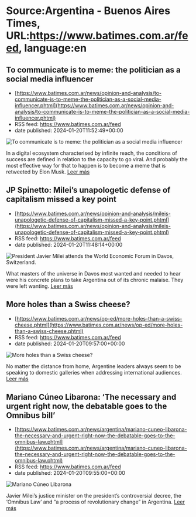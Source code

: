 # Source:Argentina - Buenos Aires Times, URL:https://www.batimes.com.ar/feed, language:en

## To communicate is to meme: the politician as a social media influencer
 - [https://www.batimes.com.ar/news/opinion-and-analysis/to-communicate-is-to-meme-the-politician-as-a-social-media-influencer.phtml](https://www.batimes.com.ar/news/opinion-and-analysis/to-communicate-is-to-meme-the-politician-as-a-social-media-influencer.phtml)
 - RSS feed: https://www.batimes.com.ar/feed
 - date published: 2024-01-20T11:52:49+00:00

<p><img alt="To communicate is to meme: the politician as a social media influencer" src="https://fotos.perfil.com/2024/01/20/trim/540/304/to-communicate-is-to-meme-the-politician-as-a-social-media-influencer-1741186.jpg" /></p>In a digital ecosystem characterised by infinite reach, the conditions of success are defined in relation to the capacity to go viral. And probably the most effective way for that to happen is to become a meme that is retweeted by Elon Musk.
 <a href="https://www.batimes.com.ar/news/opinion-and-analysis/to-communicate-is-to-meme-the-politician-as-a-social-media-influencer.phtml">Leer más</a>

## JP Spinetto: Milei’s unapologetic defense of capitalism missed a key point
 - [https://www.batimes.com.ar/news/opinion-and-analysis/mileis-unapologetic-defense-of-capitalism-missed-a-key-point.phtml](https://www.batimes.com.ar/news/opinion-and-analysis/mileis-unapologetic-defense-of-capitalism-missed-a-key-point.phtml)
 - RSS feed: https://www.batimes.com.ar/feed
 - date published: 2024-01-20T11:48:14+00:00

<p><img alt="President Javier Milei attends the World Economic Forum in Davos, Switzerland." src="https://fotos.perfil.com/2024/01/19/trim/540/304/president-javier-milei-attends-the-world-economic-forum-in-davos-switzerland-1740827.jpg" /></p>What masters of the universe in Davos most wanted and needed to hear were his concrete plans to take Argentina out of its chronic malaise. They were left wanting. <a href="https://www.batimes.com.ar/news/opinion-and-analysis/mileis-unapologetic-defense-of-capitalism-missed-a-key-point.phtml">Leer más</a>

## More holes than a Swiss cheese?
 - [https://www.batimes.com.ar/news/op-ed/more-holes-than-a-swiss-cheese.phtml](https://www.batimes.com.ar/news/op-ed/more-holes-than-a-swiss-cheese.phtml)
 - RSS feed: https://www.batimes.com.ar/feed
 - date published: 2024-01-20T09:57:00+00:00

<p><img alt="More holes than a Swiss cheese?" src="https://fotos.perfil.com/2024/01/19/trim/540/304/more-holes-than-a-swiss-cheese-1740835.jpg" /></p>No matter the distance from home, Argentine leaders always seem to be speaking to domestic galleries when addressing international audiences.
 <a href="https://www.batimes.com.ar/news/op-ed/more-holes-than-a-swiss-cheese.phtml">Leer más</a>

## Mariano Cúneo Libarona: ‘The necessary and urgent right now, the debatable goes to the Omnibus bill’
 - [https://www.batimes.com.ar/news/argentina/mariano-cuneo-libarona-the-necessary-and-urgent-right-now-the-debatable-goes-to-the-omnibus-law.phtml](https://www.batimes.com.ar/news/argentina/mariano-cuneo-libarona-the-necessary-and-urgent-right-now-the-debatable-goes-to-the-omnibus-law.phtml)
 - RSS feed: https://www.batimes.com.ar/feed
 - date published: 2024-01-20T09:55:00+00:00

<p><img alt="Mariano Cúneo Libarona" src="https://fotos.perfil.com/2024/01/19/trim/540/304/mariano-cuneo-libarona-1740693.jpg" /></p>Javier Milei’s justice minister on the president’s controversial decree, the ‘Omnibus Law’ and “a process of revolutionary change” in Argentina. <a href="https://www.batimes.com.ar/news/argentina/mariano-cuneo-libarona-the-necessary-and-urgent-right-now-the-debatable-goes-to-the-omnibus-law.phtml">Leer más</a>

